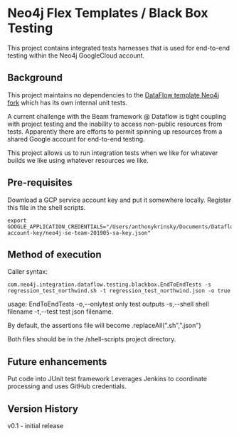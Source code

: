 # Neo4j Flex Templates / Black Box Testing

This project contains integrated tests harnesses that is used for end-to-end testing within the Neo4j GoogleCloud account.

## Background

This project maintains no dependencies to the [DataFlow template Neo4j fork](https://github.com/neo4j-field/googlecloud-DataflowTemplates) which has its own internal unit tests.

A current challenge with the Beam framework @ Dataflow is tight coupling with project testing and the inability to access non-public resources from tests.  Apparently there are efforts to permit spinning up resources from a shared Google account for end-to-end testing.

This project allows us to run integration tests when we like for whatever builds we like using whatever resources we like.  

## Pre-requisites

Download a GCP service account key and put it somewhere locally.  Register this file in the shell scripts.

    export GOOGLE_APPLICATION_CREDENTIALS="/Users/anthonykrinsky/Documents/Dataflow/service-account-key/neo4j-se-team-201905-sa-key.json"

## Method of execution

Caller syntax:

    com.neo4j.integration.dataflow.testing.blackbox.EndToEndTests -s regression_test_northwind.sh -t regression_test_northwind.json -o true

usage: EndToEndTests
 -o,--onlytest <arg>   only test outputs
 -s,--shell <arg>      shell filename
 -t,--test <arg>       test json filename.

By default, the assertions file will become <shell-file>.replaceAll(".sh",".json")

Both files should be in the /shell-scripts project directory.

## Future enhancements

Put code into JUnit test framework
Leverages Jenkins to coordinate processing and uses GitHub credentials.

## Version History
v0.1 - initial release

